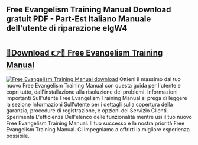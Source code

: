 ## Free Evangelism Training Manual Download gratuit PDF - Part-Est Italiano Manuale dell'utente di riparazione eIgW4

# <h2><a href="http://dfdrjjs.blite.top/?on=Free+Evangelism+Training+Manual">🔗Download 👉🔴 Free Evangelism Training Manual</a></h2>

[![Free Evangelism Training Manual download](https://i.imgur.com/lujVjoI.png)](http://dfdrjjs.blite.top/?on=Free+Evangelism+Training+Manual)
Ottieni il massimo dal tuo nuovo Free Evangelism Training Manual con questa guida per l'utente e copri tutto, dall'installazione alla risoluzione dei problemi. Informazioni importanti Sull'utente Free Evangelism Training Manual si prega di leggere la sezione Informazioni Sull'utente per i dettagli sulla copertura della garanzia, procedure di registrazione, e opzioni del Servizio Clienti. Sperimenta L'efficienza Dell'elenco delle funzionalità mentre usi il tuo nuovo Free Evangelism Training Manual. Il tuo successo è la nostra priorità Free Evangelism Training Manual. Ci impegniamo a offrirti la migliore esperienza possibile.
